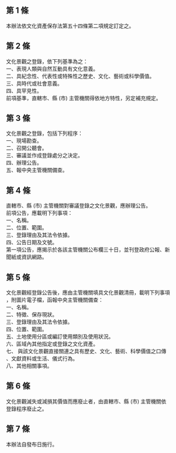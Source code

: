 第 1 條
-------
本辦法依文化資產保存法第五十四條第二項規定訂定之。

第 2 條
-------
文化景觀之登錄，依下列基準為之：  
一、表現人類與自然互動具有文化意義。  
二、具紀念性、代表性或特殊性之歷史、文化、藝術或科學價值。  
三、具時代或社會意義。  
四、具罕見性。  
前項基準，直轄市、縣 (市) 主管機關得依地方特性，另定補充規定。

第 3 條
-------
文化景觀之登錄，包括下列程序：  
一、現場勘查。  
二、召開公聽會。  
三、審議並作成登錄處分之決定。  
四、辦理公告。  
五、報中央主管機關備查。

第 4 條
-------
直轄市、縣 (市) 主管機關對審議登錄之文化景觀，應辦理公告。  
前項公告，應載明下列事項：  
一、名稱。  
二、位置、範圍。  
三、登錄理由及其法令依據。  
四、公告日期及文號。  
第一項公告，應揭示於各該主管機關公布欄三十日，並刊登政府公報、新  
聞紙或資訊網路。

第 5 條
-------
文化景觀經登錄公告後，應由主管機關填具文化景觀清冊，載明下列事項  
，附圖片電子檔，函報中央主管機關備查：  
一、名稱。  
二、特徵、保存現狀。  
三、登錄理由及其法令依據。  
四、位置、範圍。  
五、土地使用分區或編訂使用類別及使用狀況。  
六、區域內其他指定或登錄之文化資產。  
七、 與該文化景觀直接關連之具有歷史、文化、藝術、科學價值之口傳  
     、文獻資料或生活、儀式行為。  
八、其他相關事項。

第 6 條
-------
文化景觀滅失或減損其價值而應廢止者，由直轄市、縣 (市) 主管機關依  
登錄程序廢止之。

第 7 條
-------
本辦法自發布日施行。

